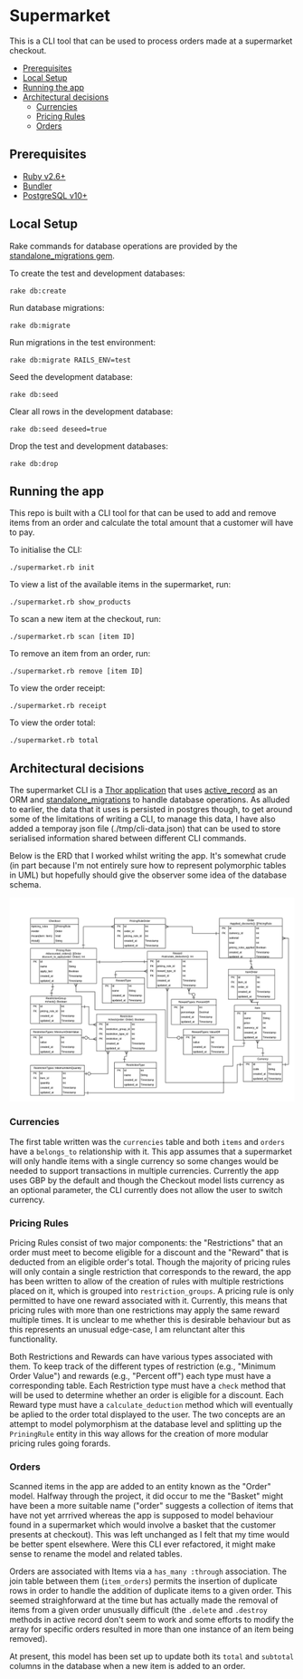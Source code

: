 # Supermarket

This is a CLI tool that can be used to process orders made at a supermarket checkout.

<!-- vim-markdown-toc GFM -->

* [Prerequisites](#prerequisites)
* [Local Setup](#local-setup)
* [Running the app](#running-the-app)
* [Architectural decisions](#architectural-decisions)
  * [Currencies](#currencies)
  * [Pricing Rules](#pricing-rules)
  * [Orders](#orders)

<!-- vim-markdown-toc -->

## Prerequisites

* [Ruby v2.6+](https://www.ruby-lang.org/en/)
* [Bundler](https://bundler.io/)
* [PostgreSQL v10+](https://www.postgresql.org/)

## Local Setup

Rake commands for database operations are provided by the
[standalone_migrations gem](https://github.com/thuss/standalone-migrations).

To create the test and development databases:

    rake db:create

Run database migrations:

    rake db:migrate

Run migrations in the test environment:

    rake db:migrate RAILS_ENV=test

Seed the development database:

    rake db:seed

Clear all rows in the development database:

    rake db:seed deseed=true

Drop the test and development databases:

    rake db:drop


## Running the app

This repo is built with a CLI tool for that can be used to add and remove items
from an order and calculate the total amount that a customer will have to pay.

To initialise the CLI:

    ./supermarket.rb init

To view a list of the available items in the supermarket, run:

    ./supermarket.rb show_products

To scan a new item at the checkout, run:

    ./supermarket.rb scan [item ID]

To remove an item from an order, run:

    ./supermarket.rb remove [item ID]

To view the order receipt:

    ./supermarket.rb receipt

To view the order total:

    ./supermarket.rb total


## Architectural decisions

The supermarket CLI is a [Thor application](http://whatisthor.com/) that uses [active_record](https://guides.rubyonrails.org/active_record_basics.html) as an ORM and [standalone_migrations](https://github.com/thuss/standalone-migrations) to handle database operations. As alluded to earlier, the data that it uses is persisted in postgres though, to get around some of the limitations of writing a CLI, to manage this data, I have also added a temporay json file (./tmp/cli-data.json) that can be used to store serialised information shared between different CLI commands.

Below is the ERD that I worked whilst writing the app. It's somewhat crude (in
part because I'm not entirely sure how to represent polymorphic tables in UML)
but hopefully should give the observer some idea of the database schema.

![supermarket](./assets/supermarket.png)

### Currencies

The first table written was the `currencies` table and both `items` and `orders`
have a `belongs_to` relationship with it. This app assumes that a supermarket
will only handle items with a single currency so some changes would be needed to
support transactions in multiple currencies. Currently the app uses GBP by the
default and though the Checkout model lists currency as an optional parameter, the CLI currently does not allow the user to switch currency.

### Pricing Rules

Pricing Rules consist of two major components: the "Restrictions" that an order
must meet to become eligible for a discount and the "Reward" that is deducted from
an eligible order's total. Though the majority of pricing rules will only contain
a single restriction that corresponds to the reward, the app has been written to
allow of the creation of rules with multiple restrictions placed on it, which is
grouped into  `restriction_groups`. A pricing rule is only permitted to have one
reward associated with it. Currently, this means that pricing rules with more
than one restrictions may apply the same reward multiple times. It is unclear to
me whether this is desirable behaviour but as this represents an unusual
edge-case, I am relunctant alter this functionality.

Both Restrictions and Rewards can have various types associated with them. To
keep track of the different types of restriction (e.g., "Minimum Order Value")
and rewards (e.g., "Percent off") each type must have a corresponding table.
Each Restriction type must have a `check` method that will be used to determine
whether an order is eligible for a discount. Each Reward type must have a
`calculate_deduction` method which will eventually be aplied to the order total
displayed to the user. The two concepts are an attempt to model polymorphism at
the database level and splitting up the `PriningRule` entity in this way allows
for the creation of more modular pricing rules going forards.


### Orders

Scanned items in the app are added to an entity known as the "Order" model.
Halfway through the project, it did occur to me the "Basket" might have been a
more suitable name ("order" suggests a collection of items that have not yet
arrrived whereas the app is supposed to model behaviour found in a supermarket
which would involve a basket that the customer presents at checkout). This was
left unchanged as I felt that my time would be better spent elsewhere. Were this
CLI ever refactored, it might make sense to rename the model and related tables.

Orders are associated with Items via a `has_many :through` association. The join
table between them (`item_orders`) permits the insertion of duplicate rows in
order to handle the addition of duplicate items to a given order. This seemed
straighforward at the time but has actually made the removal of items from a
given order unusually difficult (the `.delete` and `.destroy` methods in active
record don't seem to work and some efforts to modify the array for specific orders resulted in more than one instance of an item being removed).

At present, this model has been set up to update both its `total` and `subtotal` columns in the database when a new item is added to an order.

